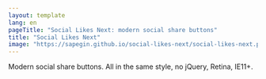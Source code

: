 ```yaml
---
layout: template
lang: en
pageTitle: "Social Likes Next: modern social share buttons"
title: "Social Likes Next"
image: "https://sapegin.github.io/social-likes-next/social-likes-next.png"
---
```


Modern social share buttons. All in the same style, no jQuery, Retina, IE11+.
